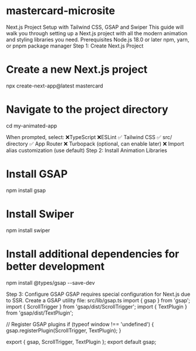 # mastercard-microsite
Next.js Project Setup with Tailwind CSS, GSAP and Swiper
This guide will walk you through setting up a Next.js project with all the modern animation and styling libraries you need.
Prerequisites
Node.js 18.0 or later
npm, yarn, or pnpm package manager
Step 1: Create Next.js Project
# Create a new Next.js project
npx create-next-app@latest mastercard

# Navigate to the project directory
cd my-animated-app

When prompted, select:
❌TypeScript
❌ESLint
✅ Tailwind CSS
✅ src/ directory
✅ App Router
❌ Turbopack (optional, can enable later)
❌ Import alias customization (use default)
Step 2: Install Animation Libraries
# Install GSAP
npm install gsap

# Install Swiper
npm install swiper

# Install additional dependencies for better development
npm install @types/gsap --save-dev

Step 3: Configure GSAP
GSAP requires special configuration for Next.js due to SSR. Create a GSAP utility file:
src/lib/gsap.ts
import { gsap } from 'gsap';
import { ScrollTrigger } from 'gsap/dist/ScrollTrigger';
import { TextPlugin } from 'gsap/dist/TextPlugin';

// Register GSAP plugins
if (typeof window !== 'undefined') {
  gsap.registerPlugin(ScrollTrigger, TextPlugin);
}

export { gsap, ScrollTrigger, TextPlugin };
export default gsap;
